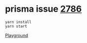 # prisma issue [2786](https://github.com/prisma/prisma/issues/2786)

```
yarn install
yarn start
```
[Playground](http://localhost:8080/)
